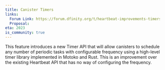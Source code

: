 ```yaml
---
title: Canister Timers
links:
  Forum Link: https://forum.dfinity.org/t/heartbeat-improvements-timers-community-consideration/14201/53
  Proposal:
eta: 2023
is_community: true
---
```


This feature introduces a new Timer API that will allow canisters to schedule any number of periodic tasks with configurable frequency using a high-level timer library implemented in Motoko and Rust. This is an improvement over the existing Heartbeat API that has no way of configuring the frequency.
